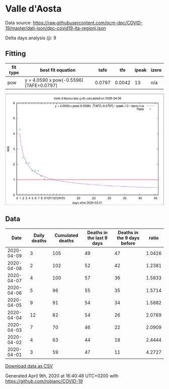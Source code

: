 # Valle d'Aosta

Data source: https://raw.githubusercontent.com/pcm-dpc/COVID-19/master/dati-json/dpc-covid19-ita-regioni.json

Delta days analysis (j): 9

## Fitting 
|fit type|best fit equation|tafe|tfe|ipeak|izero|
|-------|-----|--------|------|---|---|
|pow|y = 4.0590 x pow(-0.5596)  [TAFE=0.0797]|0.0797|0.0042|13|n/a|

![Plot](COVID-19_valle_d'aosta_j9_2020-04-09.png)

## Data
|Date|Daily deaths|Cumulated deaths|Deaths in the last 9 days|Deaths in the 9 days before|ratio|
|----|----------|-----------|-------|--------------------|-----|
|2020-04-09|3|105|49|47|1.0426|
|2020-04-08|2|102|52|42|1.2381|
|2020-04-07|4|100|57|36|1.5833|
|2020-04-06|5|96|55|35|1.5714|
|2020-04-05|9|91|54|34|1.5882|
|2020-04-04|12|82|54|26|2.0769|
|2020-04-03|7|70|46|22|2.0909|
|2020-04-02|4|63|44|18|2.4444|
|2020-04-01|3|59|47|11|4.2727|

[Download data as CSV](COVID-19_valle_d'aosta_j9_2020-04-09.csv)

Generated April 9th, 2020 at 16:40:48 UTC+0200 with https://github.com/robianc/COVID-19
